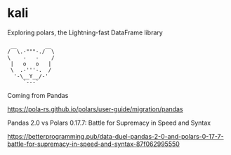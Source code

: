 # kali
Exploring polars, the Lightning-fast DataFrame library

```text
 __         __
/  \.-"""-./  \
\    -   -    /
 |   o   o   |
 \  .-'''-.  /
  '-\__Y__/-'
     `---`
```

Coming from Pandas

<https://pola-rs.github.io/polars/user-guide/migration/pandas>

Pandas 2.0 vs Polars 0.17.7: Battle for Supremacy in Speed and Syntax

<https://betterprogramming.pub/data-duel-pandas-2-0-and-polars-0-17-7-battle-for-supremacy-in-speed-and-syntax-87f062995550>
